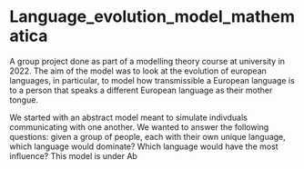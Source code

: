 # Language_evolution_model_mathematica

A group project done as part of a modelling theory course at university in 2022. The aim of the model was to look at the evolution of european languages, in particular, to model how transmissible a European language is to a person that speaks a different European language as their mother tongue. 

We started with an abstract model meant to simulate indivduals communicating with one another. We wanted to answer the following questions: given a group of people, each with their own unique language, which language would dominate? Which language would have the most influence? This model is under Ab
